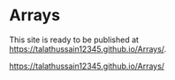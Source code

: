 # Arrays

This site is ready to be published at https://talathussain12345.github.io/Arrays/.



https://talathussain12345.github.io/Arrays/
